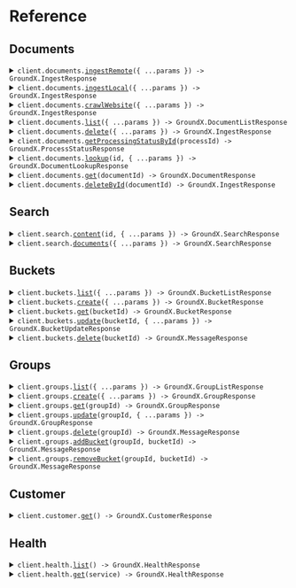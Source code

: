 # Reference

## Documents

<details><summary><code>client.documents.<a href="/src/api/resources/documents/client/Client.ts">ingestRemote</a>({ ...params }) -> GroundX.IngestResponse</code></summary>
<dl>
<dd>

#### 📝 Description

<dl>
<dd>

<dl>
<dd>

Ingest documents hosted on public URLs into a GroundX bucket.

</dd>
</dl>
</dd>
</dl>

#### 🔌 Usage

<dl>
<dd>

<dl>
<dd>

```typescript
await client.documents.ingestRemote({
    documents: [
        {
            bucketId: 1234,
            fileName: "my_file1.txt",
            fileType: "txt",
            sourceUrl: "https://my.source.url.com/file1.txt",
        },
    ],
});
```

</dd>
</dl>
</dd>
</dl>

#### ⚙️ Parameters

<dl>
<dd>

<dl>
<dd>

**request:** `GroundX.DocumentRemoteIngestRequest`

</dd>
</dl>

<dl>
<dd>

**requestOptions:** `Documents.RequestOptions`

</dd>
</dl>
</dd>
</dl>

</dd>
</dl>
</details>

<details><summary><code>client.documents.<a href="/src/api/resources/documents/client/Client.ts">ingestLocal</a>({ ...params }) -> GroundX.IngestResponse</code></summary>
<dl>
<dd>

#### 📝 Description

<dl>
<dd>

<dl>
<dd>

Upload documents hosted on a local file system into a GroundX bucket.

</dd>
</dl>
</dd>
</dl>

#### 🔌 Usage

<dl>
<dd>

<dl>
<dd>

```typescript
await client.documents.ingestLocal([
    {
        blob: "blob",
        metadata: {
            bucketId: 1234,
            fileName: "my_file1.txt",
            fileType: "txt",
        },
    },
]);
```

</dd>
</dl>
</dd>
</dl>

#### ⚙️ Parameters

<dl>
<dd>

<dl>
<dd>

**request:** `GroundX.DocumentLocalIngestRequest`

</dd>
</dl>

<dl>
<dd>

**requestOptions:** `Documents.RequestOptions`

</dd>
</dl>
</dd>
</dl>

</dd>
</dl>
</details>

<details><summary><code>client.documents.<a href="/src/api/resources/documents/client/Client.ts">crawlWebsite</a>({ ...params }) -> GroundX.IngestResponse</code></summary>
<dl>
<dd>

#### 📝 Description

<dl>
<dd>

<dl>
<dd>

Upload the content of a publicly accessible website for ingestion into a GroundX bucket. This is done by following links within a specified URL, recursively, up to a specified depth or number of pages.

</dd>
</dl>
</dd>
</dl>

#### 🔌 Usage

<dl>
<dd>

<dl>
<dd>

```typescript
await client.documents.crawlWebsite({
    websites: [
        {
            bucketId: 1234,
            cap: 100,
            depth: 3,
            searchData: {
                key: "value",
            },
            sourceUrl: "https://my.website.com",
        },
    ],
});
```

</dd>
</dl>
</dd>
</dl>

#### ⚙️ Parameters

<dl>
<dd>

<dl>
<dd>

**request:** `GroundX.WebsiteCrawlRequest`

</dd>
</dl>

<dl>
<dd>

**requestOptions:** `Documents.RequestOptions`

</dd>
</dl>
</dd>
</dl>

</dd>
</dl>
</details>

<details><summary><code>client.documents.<a href="/src/api/resources/documents/client/Client.ts">list</a>({ ...params }) -> GroundX.DocumentListResponse</code></summary>
<dl>
<dd>

#### 📝 Description

<dl>
<dd>

<dl>
<dd>

lookup all documents across all resources which are currently on GroundX

</dd>
</dl>
</dd>
</dl>

#### 🔌 Usage

<dl>
<dd>

<dl>
<dd>

```typescript
await client.documents.list();
```

</dd>
</dl>
</dd>
</dl>

#### ⚙️ Parameters

<dl>
<dd>

<dl>
<dd>

**request:** `GroundX.DocumentsListRequest`

</dd>
</dl>

<dl>
<dd>

**requestOptions:** `Documents.RequestOptions`

</dd>
</dl>
</dd>
</dl>

</dd>
</dl>
</details>

<details><summary><code>client.documents.<a href="/src/api/resources/documents/client/Client.ts">delete</a>({ ...params }) -> GroundX.IngestResponse</code></summary>
<dl>
<dd>

#### 📝 Description

<dl>
<dd>

<dl>
<dd>

Delete multiple documents hosted on GroundX

 

</dd>
</dl>
</dd>
</dl>

#### 🔌 Usage

<dl>
<dd>

<dl>
<dd>

```typescript
await client.documents.delete();
```

</dd>
</dl>
</dd>
</dl>

#### ⚙️ Parameters

<dl>
<dd>

<dl>
<dd>

**request:** `GroundX.DocumentsDeleteRequest`

</dd>
</dl>

<dl>
<dd>

**requestOptions:** `Documents.RequestOptions`

</dd>
</dl>
</dd>
</dl>

</dd>
</dl>
</details>

<details><summary><code>client.documents.<a href="/src/api/resources/documents/client/Client.ts">getProcessingStatusById</a>(processId) -> GroundX.ProcessStatusResponse</code></summary>
<dl>
<dd>

#### 📝 Description

<dl>
<dd>

<dl>
<dd>

Get the current status of an ingest, initiated with documents.ingest_remote, documents.ingest_local, or documents.crawl_website, by specifying the processId (the processId is included in the response of the documents.ingest functions).

 

</dd>
</dl>
</dd>
</dl>

#### 🔌 Usage

<dl>
<dd>

<dl>
<dd>

```typescript
await client.documents.getProcessingStatusById("processId");
```

</dd>
</dl>
</dd>
</dl>

#### ⚙️ Parameters

<dl>
<dd>

<dl>
<dd>

**processId:** `string` — the processId for the ingest process being checked

</dd>
</dl>

<dl>
<dd>

**requestOptions:** `Documents.RequestOptions`

</dd>
</dl>
</dd>
</dl>

</dd>
</dl>
</details>

<details><summary><code>client.documents.<a href="/src/api/resources/documents/client/Client.ts">lookup</a>(id, { ...params }) -> GroundX.DocumentLookupResponse</code></summary>
<dl>
<dd>

#### 📝 Description

<dl>
<dd>

<dl>
<dd>

lookup the document(s) associated with a processId, bucketId, groupId, or projectId.

 

</dd>
</dl>
</dd>
</dl>

#### 🔌 Usage

<dl>
<dd>

<dl>
<dd>

```typescript
await client.documents.lookup(1);
```

</dd>
</dl>
</dd>
</dl>

#### ⚙️ Parameters

<dl>
<dd>

<dl>
<dd>

**id:** `number` — a processId, bucketId, groupId, or projectId

</dd>
</dl>

<dl>
<dd>

**request:** `GroundX.DocumentsLookupRequest`

</dd>
</dl>

<dl>
<dd>

**requestOptions:** `Documents.RequestOptions`

</dd>
</dl>
</dd>
</dl>

</dd>
</dl>
</details>

<details><summary><code>client.documents.<a href="/src/api/resources/documents/client/Client.ts">get</a>(documentId) -> GroundX.DocumentResponse</code></summary>
<dl>
<dd>

#### 📝 Description

<dl>
<dd>

<dl>
<dd>

Look up an existing document by documentId.

 

</dd>
</dl>
</dd>
</dl>

#### 🔌 Usage

<dl>
<dd>

<dl>
<dd>

```typescript
await client.documents.get("documentId");
```

</dd>
</dl>
</dd>
</dl>

#### ⚙️ Parameters

<dl>
<dd>

<dl>
<dd>

**documentId:** `string` — The documentId of the document for which GroundX information will be provided.

</dd>
</dl>

<dl>
<dd>

**requestOptions:** `Documents.RequestOptions`

</dd>
</dl>
</dd>
</dl>

</dd>
</dl>
</details>

<details><summary><code>client.documents.<a href="/src/api/resources/documents/client/Client.ts">deleteById</a>(documentId) -> GroundX.IngestResponse</code></summary>
<dl>
<dd>

#### 📝 Description

<dl>
<dd>

<dl>
<dd>

Delete a single document hosted on GroundX

 

</dd>
</dl>
</dd>
</dl>

#### 🔌 Usage

<dl>
<dd>

<dl>
<dd>

```typescript
await client.documents.deleteById("documentId");
```

</dd>
</dl>
</dd>
</dl>

#### ⚙️ Parameters

<dl>
<dd>

<dl>
<dd>

**documentId:** `string` — A documentId which correspond to a document ingested by GroundX

</dd>
</dl>

<dl>
<dd>

**requestOptions:** `Documents.RequestOptions`

</dd>
</dl>
</dd>
</dl>

</dd>
</dl>
</details>

## Search

<details><summary><code>client.search.<a href="/src/api/resources/search/client/Client.ts">content</a>(id, { ...params }) -> GroundX.SearchResponse</code></summary>
<dl>
<dd>

#### 📝 Description

<dl>
<dd>

<dl>
<dd>

Search documents on GroundX for the most relevant information to a given query.

The result of this query is typically used in one of two ways; result['search']['text'] can be used to provide context to a language model, facilitating RAG, or result['search']['results'] can be used to observe chunks of text which are relevant to the query, facilitating citation.

 

</dd>
</dl>
</dd>
</dl>

#### 🔌 Usage

<dl>
<dd>

<dl>
<dd>

```typescript
await client.search.content(1, {
    nextToken: "eyJ0eXAiOiJKV1QiLCJhbGciOiJIUzI1NiJ9",
    query: "my search query",
});
```

</dd>
</dl>
</dd>
</dl>

#### ⚙️ Parameters

<dl>
<dd>

<dl>
<dd>

**id:** `GroundX.SearchContentRequestId` — The bucketId, groupId, projectId, or documentId to be searched. The document or documents within the specified container will be compared to the query, and relevant information will be extracted.

</dd>
</dl>

<dl>
<dd>

**request:** `GroundX.SearchRequest`

</dd>
</dl>

<dl>
<dd>

**requestOptions:** `Search.RequestOptions`

</dd>
</dl>
</dd>
</dl>

</dd>
</dl>
</details>

<details><summary><code>client.search.<a href="/src/api/resources/search/client/Client.ts">documents</a>({ ...params }) -> GroundX.SearchResponse</code></summary>
<dl>
<dd>

#### 📝 Description

<dl>
<dd>

<dl>
<dd>

Search documents on GroundX for the most relevant information to a given query by documentId(s).

The result of this query is typically used in one of two ways; result['search']['text'] can be used to provide context to a language model, facilitating RAG, or result['search']['results'] can be used to observe chunks of text which are relevant to the query, facilitating citation.

 

</dd>
</dl>
</dd>
</dl>

#### 🔌 Usage

<dl>
<dd>

<dl>
<dd>

```typescript
await client.search.documents({
    nextToken: "eyJ0eXAiOiJKV1QiLCJhbGciOiJIUzI1NiJ9",
    query: "my search query",
    documentIds: ["docUUID1", "docUUID2"],
});
```

</dd>
</dl>
</dd>
</dl>

#### ⚙️ Parameters

<dl>
<dd>

<dl>
<dd>

**request:** `GroundX.SearchDocumentsRequest`

</dd>
</dl>

<dl>
<dd>

**requestOptions:** `Search.RequestOptions`

</dd>
</dl>
</dd>
</dl>

</dd>
</dl>
</details>

## Buckets

<details><summary><code>client.buckets.<a href="/src/api/resources/buckets/client/Client.ts">list</a>({ ...params }) -> GroundX.BucketListResponse</code></summary>
<dl>
<dd>

#### 📝 Description

<dl>
<dd>

<dl>
<dd>

List all buckets within your GroundX account

 

</dd>
</dl>
</dd>
</dl>

#### 🔌 Usage

<dl>
<dd>

<dl>
<dd>

```typescript
await client.buckets.list();
```

</dd>
</dl>
</dd>
</dl>

#### ⚙️ Parameters

<dl>
<dd>

<dl>
<dd>

**request:** `GroundX.BucketsListRequest`

</dd>
</dl>

<dl>
<dd>

**requestOptions:** `Buckets.RequestOptions`

</dd>
</dl>
</dd>
</dl>

</dd>
</dl>
</details>

<details><summary><code>client.buckets.<a href="/src/api/resources/buckets/client/Client.ts">create</a>({ ...params }) -> GroundX.BucketResponse</code></summary>
<dl>
<dd>

#### 📝 Description

<dl>
<dd>

<dl>
<dd>

Create a new bucket.

 

</dd>
</dl>
</dd>
</dl>

#### 🔌 Usage

<dl>
<dd>

<dl>
<dd>

```typescript
await client.buckets.create({
    name: "your_bucket_name",
});
```

</dd>
</dl>
</dd>
</dl>

#### ⚙️ Parameters

<dl>
<dd>

<dl>
<dd>

**request:** `GroundX.BucketCreateRequest`

</dd>
</dl>

<dl>
<dd>

**requestOptions:** `Buckets.RequestOptions`

</dd>
</dl>
</dd>
</dl>

</dd>
</dl>
</details>

<details><summary><code>client.buckets.<a href="/src/api/resources/buckets/client/Client.ts">get</a>(bucketId) -> GroundX.BucketResponse</code></summary>
<dl>
<dd>

#### 📝 Description

<dl>
<dd>

<dl>
<dd>

Look up a specific bucket by its bucketId.

 

</dd>
</dl>
</dd>
</dl>

#### 🔌 Usage

<dl>
<dd>

<dl>
<dd>

```typescript
await client.buckets.get(1);
```

</dd>
</dl>
</dd>
</dl>

#### ⚙️ Parameters

<dl>
<dd>

<dl>
<dd>

**bucketId:** `number` — The bucketId of the bucket to look up.

</dd>
</dl>

<dl>
<dd>

**requestOptions:** `Buckets.RequestOptions`

</dd>
</dl>
</dd>
</dl>

</dd>
</dl>
</details>

<details><summary><code>client.buckets.<a href="/src/api/resources/buckets/client/Client.ts">update</a>(bucketId, { ...params }) -> GroundX.BucketUpdateResponse</code></summary>
<dl>
<dd>

#### 📝 Description

<dl>
<dd>

<dl>
<dd>

Rename a bucket.

 

</dd>
</dl>
</dd>
</dl>

#### 🔌 Usage

<dl>
<dd>

<dl>
<dd>

```typescript
await client.buckets.update(1, {
    newName: "your_bucket_name",
});
```

</dd>
</dl>
</dd>
</dl>

#### ⚙️ Parameters

<dl>
<dd>

<dl>
<dd>

**bucketId:** `number` — The bucketId of the bucket being updated.

</dd>
</dl>

<dl>
<dd>

**request:** `GroundX.BucketUpdateRequest`

</dd>
</dl>

<dl>
<dd>

**requestOptions:** `Buckets.RequestOptions`

</dd>
</dl>
</dd>
</dl>

</dd>
</dl>
</details>

<details><summary><code>client.buckets.<a href="/src/api/resources/buckets/client/Client.ts">delete</a>(bucketId) -> GroundX.MessageResponse</code></summary>
<dl>
<dd>

#### 📝 Description

<dl>
<dd>

<dl>
<dd>

Delete a bucket.

 

</dd>
</dl>
</dd>
</dl>

#### 🔌 Usage

<dl>
<dd>

<dl>
<dd>

```typescript
await client.buckets.delete(1);
```

</dd>
</dl>
</dd>
</dl>

#### ⚙️ Parameters

<dl>
<dd>

<dl>
<dd>

**bucketId:** `number` — The bucketId of the bucket being deleted.

</dd>
</dl>

<dl>
<dd>

**requestOptions:** `Buckets.RequestOptions`

</dd>
</dl>
</dd>
</dl>

</dd>
</dl>
</details>

## Groups

<details><summary><code>client.groups.<a href="/src/api/resources/groups/client/Client.ts">list</a>({ ...params }) -> GroundX.GroupListResponse</code></summary>
<dl>
<dd>

#### 📝 Description

<dl>
<dd>

<dl>
<dd>

list all groups within your GroundX account.

 

</dd>
</dl>
</dd>
</dl>

#### 🔌 Usage

<dl>
<dd>

<dl>
<dd>

```typescript
await client.groups.list();
```

</dd>
</dl>
</dd>
</dl>

#### ⚙️ Parameters

<dl>
<dd>

<dl>
<dd>

**request:** `GroundX.GroupsListRequest`

</dd>
</dl>

<dl>
<dd>

**requestOptions:** `Groups.RequestOptions`

</dd>
</dl>
</dd>
</dl>

</dd>
</dl>
</details>

<details><summary><code>client.groups.<a href="/src/api/resources/groups/client/Client.ts">create</a>({ ...params }) -> GroundX.GroupResponse</code></summary>
<dl>
<dd>

#### 📝 Description

<dl>
<dd>

<dl>
<dd>

create a new group, a group being a collection of buckets which can be searched.

 

</dd>
</dl>
</dd>
</dl>

#### 🔌 Usage

<dl>
<dd>

<dl>
<dd>

```typescript
await client.groups.create({
    name: "your_group_name",
});
```

</dd>
</dl>
</dd>
</dl>

#### ⚙️ Parameters

<dl>
<dd>

<dl>
<dd>

**request:** `GroundX.GroupCreateRequest`

</dd>
</dl>

<dl>
<dd>

**requestOptions:** `Groups.RequestOptions`

</dd>
</dl>
</dd>
</dl>

</dd>
</dl>
</details>

<details><summary><code>client.groups.<a href="/src/api/resources/groups/client/Client.ts">get</a>(groupId) -> GroundX.GroupResponse</code></summary>
<dl>
<dd>

#### 📝 Description

<dl>
<dd>

<dl>
<dd>

look up a specific group by its groupId.

 

</dd>
</dl>
</dd>
</dl>

#### 🔌 Usage

<dl>
<dd>

<dl>
<dd>

```typescript
await client.groups.get(1);
```

</dd>
</dl>
</dd>
</dl>

#### ⚙️ Parameters

<dl>
<dd>

<dl>
<dd>

**groupId:** `number` — The groupId of the group to look up.

</dd>
</dl>

<dl>
<dd>

**requestOptions:** `Groups.RequestOptions`

</dd>
</dl>
</dd>
</dl>

</dd>
</dl>
</details>

<details><summary><code>client.groups.<a href="/src/api/resources/groups/client/Client.ts">update</a>(groupId, { ...params }) -> GroundX.GroupResponse</code></summary>
<dl>
<dd>

#### 📝 Description

<dl>
<dd>

<dl>
<dd>

Rename a group

 

</dd>
</dl>
</dd>
</dl>

#### 🔌 Usage

<dl>
<dd>

<dl>
<dd>

```typescript
await client.groups.update(1, {
    newName: "your_group_name",
});
```

</dd>
</dl>
</dd>
</dl>

#### ⚙️ Parameters

<dl>
<dd>

<dl>
<dd>

**groupId:** `number` — The groupId of the group to update.

</dd>
</dl>

<dl>
<dd>

**request:** `GroundX.GroupUpdateRequest`

</dd>
</dl>

<dl>
<dd>

**requestOptions:** `Groups.RequestOptions`

</dd>
</dl>
</dd>
</dl>

</dd>
</dl>
</details>

<details><summary><code>client.groups.<a href="/src/api/resources/groups/client/Client.ts">delete</a>(groupId) -> GroundX.MessageResponse</code></summary>
<dl>
<dd>

#### 📝 Description

<dl>
<dd>

<dl>
<dd>

Delete a group.

 

</dd>
</dl>
</dd>
</dl>

#### 🔌 Usage

<dl>
<dd>

<dl>
<dd>

```typescript
await client.groups.delete(1);
```

</dd>
</dl>
</dd>
</dl>

#### ⚙️ Parameters

<dl>
<dd>

<dl>
<dd>

**groupId:** `number` — The groupId of the group to be deleted.

</dd>
</dl>

<dl>
<dd>

**requestOptions:** `Groups.RequestOptions`

</dd>
</dl>
</dd>
</dl>

</dd>
</dl>
</details>

<details><summary><code>client.groups.<a href="/src/api/resources/groups/client/Client.ts">addBucket</a>(groupId, bucketId) -> GroundX.MessageResponse</code></summary>
<dl>
<dd>

#### 📝 Description

<dl>
<dd>

<dl>
<dd>

Add an existing bucket to an existing group. Buckets and groups can be associated many to many.

 

</dd>
</dl>
</dd>
</dl>

#### 🔌 Usage

<dl>
<dd>

<dl>
<dd>

```typescript
await client.groups.addBucket(1, 1);
```

</dd>
</dl>
</dd>
</dl>

#### ⚙️ Parameters

<dl>
<dd>

<dl>
<dd>

**groupId:** `number` — The groupId of the group which the bucket will be added to.

</dd>
</dl>

<dl>
<dd>

**bucketId:** `number` — The bucketId of the bucket being added to the group.

</dd>
</dl>

<dl>
<dd>

**requestOptions:** `Groups.RequestOptions`

</dd>
</dl>
</dd>
</dl>

</dd>
</dl>
</details>

<details><summary><code>client.groups.<a href="/src/api/resources/groups/client/Client.ts">removeBucket</a>(groupId, bucketId) -> GroundX.MessageResponse</code></summary>
<dl>
<dd>

#### 📝 Description

<dl>
<dd>

<dl>
<dd>

remove a bucket from a group. Buckets and groups can be associated many to many, this removes one bucket to group association without disturbing others.

 

</dd>
</dl>
</dd>
</dl>

#### 🔌 Usage

<dl>
<dd>

<dl>
<dd>

```typescript
await client.groups.removeBucket(1, 1);
```

</dd>
</dl>
</dd>
</dl>

#### ⚙️ Parameters

<dl>
<dd>

<dl>
<dd>

**groupId:** `number` — The groupId of the group which the bucket will be removed from.

</dd>
</dl>

<dl>
<dd>

**bucketId:** `number` — The bucketId of the bucket which will be removed from the group.

</dd>
</dl>

<dl>
<dd>

**requestOptions:** `Groups.RequestOptions`

</dd>
</dl>
</dd>
</dl>

</dd>
</dl>
</details>

## Customer

<details><summary><code>client.customer.<a href="/src/api/resources/customer/client/Client.ts">get</a>() -> GroundX.CustomerResponse</code></summary>
<dl>
<dd>

#### 📝 Description

<dl>
<dd>

<dl>
<dd>

Get the account information associated with the API key.

</dd>
</dl>
</dd>
</dl>

#### 🔌 Usage

<dl>
<dd>

<dl>
<dd>

```typescript
await client.customer.get();
```

</dd>
</dl>
</dd>
</dl>

#### ⚙️ Parameters

<dl>
<dd>

<dl>
<dd>

**requestOptions:** `Customer.RequestOptions`

</dd>
</dl>
</dd>
</dl>

</dd>
</dl>
</details>

## Health

<details><summary><code>client.health.<a href="/src/api/resources/health/client/Client.ts">list</a>() -> GroundX.HealthResponse</code></summary>
<dl>
<dd>

#### 📝 Description

<dl>
<dd>

<dl>
<dd>

List the current health status of all services. Statuses update every 5 minutes.

</dd>
</dl>
</dd>
</dl>

#### 🔌 Usage

<dl>
<dd>

<dl>
<dd>

```typescript
await client.health.list();
```

</dd>
</dl>
</dd>
</dl>

#### ⚙️ Parameters

<dl>
<dd>

<dl>
<dd>

**requestOptions:** `Health.RequestOptions`

</dd>
</dl>
</dd>
</dl>

</dd>
</dl>
</details>

<details><summary><code>client.health.<a href="/src/api/resources/health/client/Client.ts">get</a>(service) -> GroundX.HealthResponse</code></summary>
<dl>
<dd>

#### 📝 Description

<dl>
<dd>

<dl>
<dd>

Look up the current health status of a specific service. Statuses update every 5 minutes.

</dd>
</dl>
</dd>
</dl>

#### 🔌 Usage

<dl>
<dd>

<dl>
<dd>

```typescript
await client.health.get("search");
```

</dd>
</dl>
</dd>
</dl>

#### ⚙️ Parameters

<dl>
<dd>

<dl>
<dd>

**service:** `string` — The name of the service to look up.

</dd>
</dl>

<dl>
<dd>

**requestOptions:** `Health.RequestOptions`

</dd>
</dl>
</dd>
</dl>

</dd>
</dl>
</details>
